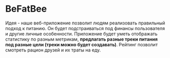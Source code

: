 # BeFatBee

Идея - наше веб-приложение позволит людям реализовать правильный подход к питанию. Он будет подстраиваться под финансы пользователя и другие личные особенности. Приложение будет уметь отображать статистику по разным метрикам, **предлагать разные треки питания под разные цели (треки можно будет создавать)**. Рейтинг позволит смотреть рацион друзей и их траты на еду.
